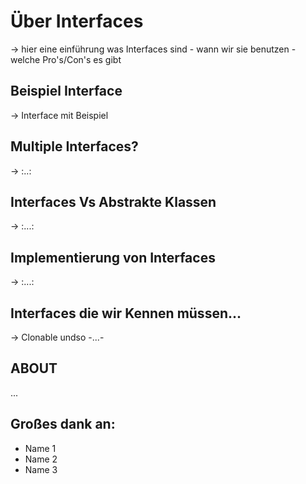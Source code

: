 # Über Interfaces
-> hier eine einführung was Interfaces sind - wann wir sie benutzen - welche Pro's/Con's es gibt

## Beispiel Interface
-> Interface mit Beispiel

## Multiple Interfaces?
-> :..:

## Interfaces Vs Abstrakte Klassen
-> :...:

## Implementierung von Interfaces
-> :...:

## Interfaces die wir Kennen müssen...
-> Clonable undso -...-

## ABOUT
...

## Großes dank an:
- Name 1
- Name 2
- Name 3